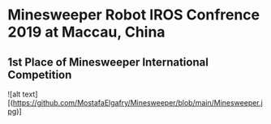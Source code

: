 # Minesweeper Robot IROS Confrence 2019 at Maccau, China 
## 1st Place of Minesweeper International Competition
![alt text][(https://github.com/MostafaElgafry/Minesweeper/blob/main/Minesweeper.jpg)]
